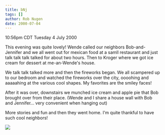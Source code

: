 ```yaml
---
title: bNj
tags: []
author: Rob Nugen
date: 2000-07-04
---
```


<title></title>
<p class=date>10:56pm CDT Tuesday 4 July 2000</p>

<p>This evening was quite lovely!  Wende called our neighbors
Bob-and-Jennifer and we all went out for mexican food at a samll
restaurant and just talk talk talk talked for about two hours.  Then
to Kroger where we got ice cream for dessert at me-an-Wende's house.

<p>We talk talk talked more and then the fireworks began.  We all
scampered up to our bedroom and watched the fireworks over the city,
oooohing and aaaaahing at the various cool shapes.  My favorites are
the smiley faces!

<p>After it was over, downstairs we munched ice cream and apple pie
that Bob brought over from their place.  (Wende and I share a house
wall with Bob and Jennifer... very convenient when hanging out)

<p>More stories and fun and then they went home.  I'm quite thankful
to have such cool neighbors!

<p><img src='/images/rob/wL-ROB.gif'>

